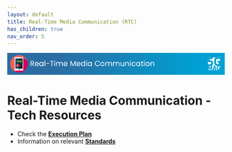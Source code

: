```yaml
---
layout: default
title: Real-Time Media Communication (RTC)
has_children: true
nav_order: 5
---
```


<img src="../assets/images/Banner_RTC.png" /> 

# Real-Time Media Communication - Tech Resources

* Check the [**Execution Plan**](https://github.com/orgs/5G-MAG/projects/44/views/19)
* Information on relevant [**Standards**](https://5g-mag.github.io/Standards/pages/rtc.html)
